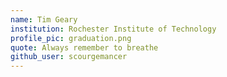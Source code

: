 ```yaml
---
name: Tim Geary
institution: Rochester Institute of Technology
profile_pic: graduation.png
quote: Always remember to breathe
github_user: scourgemancer
---
```

